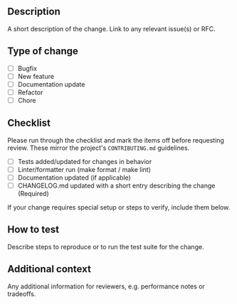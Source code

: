 <!--
Use this template for new pull requests. It codifies the conventions in CONTRIBUTING.md
and makes it easy for reviewers to see what's required.
-->

## Description

A short description of the change. Link to any relevant issue(s) or RFC.

## Type of change
- [ ] Bugfix
- [ ] New feature
- [ ] Documentation update
- [ ] Refactor
- [ ] Chore

## Checklist
Please run through the checklist and mark the items off before requesting review. These mirror the project's `CONTRIBUTING.md` guidelines.

- [ ] Tests added/updated for changes in behavior
- [ ] Linter/formatter run (make format / make lint)
- [ ] Documentation updated (if applicable)
- [ ] CHANGELOG.md updated with a short entry describing the change (Required)

If your change requires special setup or steps to verify, include them below.

## How to test
Describe steps to reproduce or to run the test suite for the change.

## Additional context
Any additional information for reviewers, e.g. performance notes or tradeoffs.
